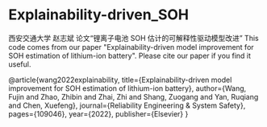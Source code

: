 # Explainability-driven_SOH

西安交通大学 赵志斌 论文“锂离子电池 SOH 估计的可解释性驱动模型改进”
This code comes from our paper "Explainability-driven model improvement for SOH estimation of lithium-ion battery".
Please cite our paper if you find it useful.


@article{wang2022explainability,
  title={Explainability-driven model improvement for SOH estimation of lithium-ion battery},
  author={Wang, Fujin and Zhao, Zhibin and Zhai, Zhi and Shang, Zuogang and Yan, Ruqiang and Chen, Xuefeng},
  journal={Reliability Engineering \& System Safety},
  pages={109046},
  year={2022},
  publisher={Elsevier}
}

